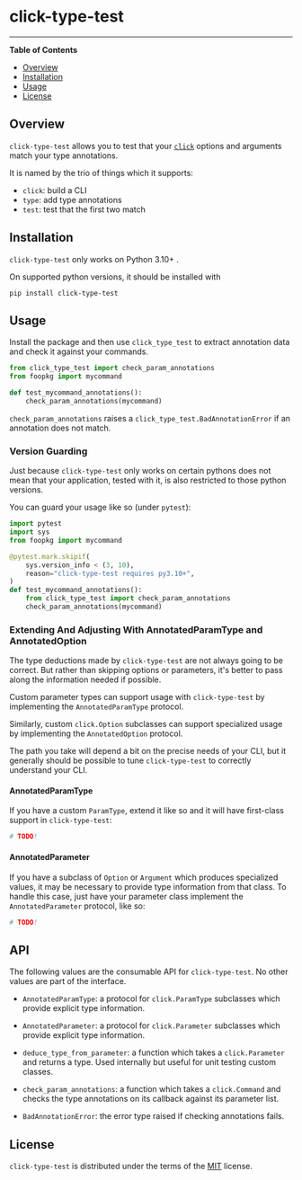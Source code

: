 # click-type-test

-----

**Table of Contents**

- [Overview](#overview)
- [Installation](#installation)
- [Usage](#usage)
- [License](#license)

## Overview

`click-type-test` allows you to test that your
[`click`](https://github.com/pallets/click) options and arguments
match your type annotations.

It is named by the trio of things which it supports:

- `click`: build a CLI
- `type`: add type annotations
- `test`: test that the first two match

## Installation

`click-type-test` only works on Python 3.10+ .

On supported python versions, it should be installed with

```console
pip install click-type-test
```

## Usage

Install the package and then use `click_type_test` to extract annotation data
and check it against your commands.

```python
from click_type_test import check_param_annotations
from foopkg import mycommand

def test_mycommand_annotations():
    check_param_annotations(mycommand)
```

`check_param_annotations` raises a
`click_type_test.BadAnnotationError` if an annotation does not match.

### Version Guarding

Just because `click-type-test` only works on certain pythons does not mean that
your application, tested with it, is also restricted to those python versions.

You can guard your usage like so (under `pytest`):

```python
import pytest
import sys
from foopkg import mycommand

@pytest.mark.skipif(
    sys.version_info < (3, 10),
    reason="click-type-test requires py3.10+",
)
def test_mycommand_annotations():
    from click_type_test import check_param_annotations
    check_param_annotations(mycommand)
```

### Extending And Adjusting With AnnotatedParamType and AnnotatedOption

The type deductions made by `click-type-test` are not always going to be
correct. But rather than skipping options or parameters, it's better to
pass along the information needed if possible.

Custom parameter types can support usage with `click-type-test` by implementing
the `AnnotatedParamType` protocol.

Similarly, custom `click.Option` subclasses can support specialized usage by
implementing the `AnnotatedOption` protocol.

The path you take will depend a bit on the precise needs of your CLI, but it
generally should be possible to tune `click-type-test` to correctly understand
your CLI.

#### AnnotatedParamType

If you have a custom `ParamType`, extend it like so and it will have
first-class support in `click-type-test`:

```python
# TODO!
```

#### AnnotatedParameter

If you have a subclass of `Option` or `Argument` which produces specialized
values, it may be necessary to provide type information from that class.
To handle this case, just have your parameter class implement the
`AnnotatedParameter` protocol, like so:

```python
# TODO!
```

## API

The following values are the consumable API for `click-type-test`.
No other values are part of the interface.

- `AnnotatedParamType`: a protocol for `click.ParamType` subclasses which
  provide explicit type information.

- `AnnotatedParameter`: a protocol for `click.Parameter` subclasses which
  provide explicit type information.

- `deduce_type_from_parameter`: a function which takes a `click.Parameter` and
  returns a type. Used internally but useful for unit testing custom classes.

- `check_param_annotations`: a function which takes a `click.Command` and
  checks the type annotations on its callback against its parameter list.

- `BadAnnotationError`: the error type raised if checking annotations fails.

## License

`click-type-test` is distributed under the terms of the [MIT](https://spdx.org/licenses/MIT.html) license.
